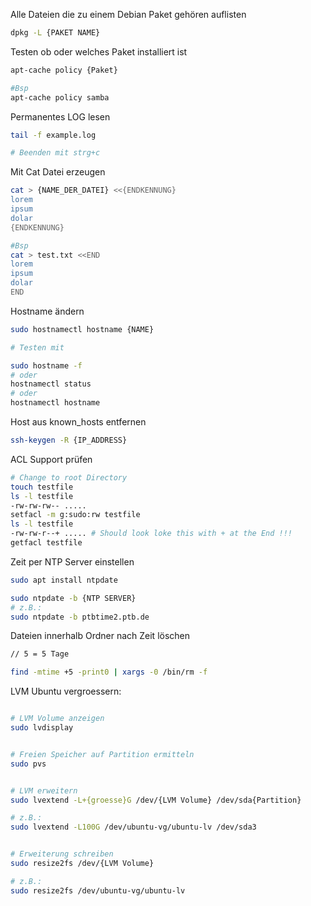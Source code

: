 
Alle Dateien die zu einem Debian Paket gehören auflisten
```bash
dpkg -L {PAKET NAME}
```

Testen ob oder welches Paket installiert ist
```bash
apt-cache policy {Paket}

#Bsp
apt-cache policy samba
```


Permanentes LOG lesen
```bash
tail -f example.log

# Beenden mit strg+c
```

Mit Cat Datei erzeugen
```bash
cat > {NAME_DER_DATEI} <<{ENDKENNUNG}
lorem
ipsum
dolar
{ENDKENNUNG}

#Bsp
cat > test.txt <<END
lorem
ipsum
dolar
END

```

Hostname ändern
```bash
sudo hostnamectl hostname {NAME}

# Testen mit

sudo hostname -f
# oder
hostnamectl status
# oder
hostnamectl hostname
```

Host aus known_hosts entfernen
```bash
ssh-keygen -R {IP_ADDRESS}
```

ACL Support prüfen
```bash
# Change to root Directory
touch testfile
ls -l testfile
-rw-rw-rw-- .....
setfacl -m g:sudo:rw testfile
ls -l testfile
-rw-rw-r--+ ..... # Should look loke this with + at the End !!!
getfacl testfile
```

Zeit per NTP Server einstellen
```bash
sudo apt install ntpdate

sudo ntpdate -b {NTP SERVER}
# z.B.:
sudo ntpdate -b ptbtime2.ptb.de
```


Dateien innerhalb Ordner nach Zeit löschen
```bash
// 5 = 5 Tage 

find -mtime +5 -print0 | xargs -0 /bin/rm -f

```

LVM Ubuntu vergroessern:
```bash

# LVM Volume anzeigen
sudo lvdisplay


# Freien Speicher auf Partition ermitteln
sudo pvs


# LVM erweitern
sudo lvextend -L+{groesse}G /dev/{LVM Volume} /dev/sda{Partition}

# z.B.:
sudo lvextend -L100G /dev/ubuntu-vg/ubuntu-lv /dev/sda3


# Erweiterung schreiben
sudo resize2fs /dev/{LVM Volume}

# z.B.:
sudo resize2fs /dev/ubuntu-vg/ubuntu-lv
```
